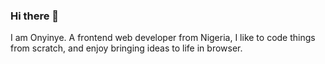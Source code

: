 ### Hi there 👋
I am Onyinye. A frontend web developer from Nigeria, I like to code things from scratch, and enjoy bringing ideas to life in browser.
